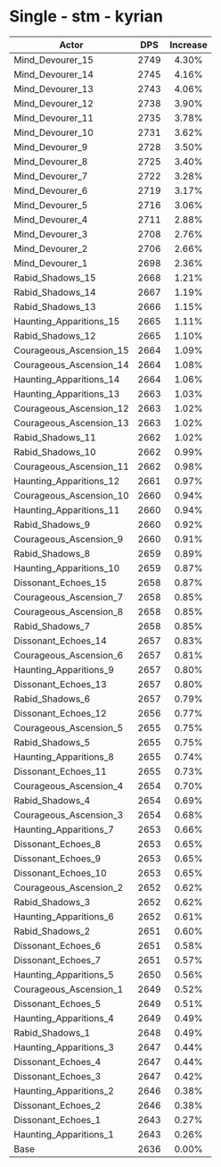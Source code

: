 # Single - stm - kyrian
| Actor | DPS | Increase |
|---|:---:|:---:|
|Mind_Devourer_15|2749|4.30%|
|Mind_Devourer_14|2745|4.16%|
|Mind_Devourer_13|2743|4.06%|
|Mind_Devourer_12|2738|3.90%|
|Mind_Devourer_11|2735|3.78%|
|Mind_Devourer_10|2731|3.62%|
|Mind_Devourer_9|2728|3.50%|
|Mind_Devourer_8|2725|3.40%|
|Mind_Devourer_7|2722|3.28%|
|Mind_Devourer_6|2719|3.17%|
|Mind_Devourer_5|2716|3.06%|
|Mind_Devourer_4|2711|2.88%|
|Mind_Devourer_3|2708|2.76%|
|Mind_Devourer_2|2706|2.66%|
|Mind_Devourer_1|2698|2.36%|
|Rabid_Shadows_15|2668|1.21%|
|Rabid_Shadows_14|2667|1.19%|
|Rabid_Shadows_13|2666|1.15%|
|Haunting_Apparitions_15|2665|1.11%|
|Rabid_Shadows_12|2665|1.10%|
|Courageous_Ascension_15|2664|1.09%|
|Courageous_Ascension_14|2664|1.08%|
|Haunting_Apparitions_14|2664|1.06%|
|Haunting_Apparitions_13|2663|1.03%|
|Courageous_Ascension_12|2663|1.02%|
|Courageous_Ascension_13|2663|1.02%|
|Rabid_Shadows_11|2662|1.02%|
|Rabid_Shadows_10|2662|0.99%|
|Courageous_Ascension_11|2662|0.98%|
|Haunting_Apparitions_12|2661|0.97%|
|Courageous_Ascension_10|2660|0.94%|
|Haunting_Apparitions_11|2660|0.94%|
|Rabid_Shadows_9|2660|0.92%|
|Courageous_Ascension_9|2660|0.91%|
|Rabid_Shadows_8|2659|0.89%|
|Haunting_Apparitions_10|2659|0.87%|
|Dissonant_Echoes_15|2658|0.87%|
|Courageous_Ascension_7|2658|0.85%|
|Courageous_Ascension_8|2658|0.85%|
|Rabid_Shadows_7|2658|0.85%|
|Dissonant_Echoes_14|2657|0.83%|
|Courageous_Ascension_6|2657|0.81%|
|Haunting_Apparitions_9|2657|0.80%|
|Dissonant_Echoes_13|2657|0.80%|
|Rabid_Shadows_6|2657|0.79%|
|Dissonant_Echoes_12|2656|0.77%|
|Courageous_Ascension_5|2655|0.75%|
|Rabid_Shadows_5|2655|0.75%|
|Haunting_Apparitions_8|2655|0.74%|
|Dissonant_Echoes_11|2655|0.73%|
|Courageous_Ascension_4|2654|0.70%|
|Rabid_Shadows_4|2654|0.69%|
|Courageous_Ascension_3|2654|0.68%|
|Haunting_Apparitions_7|2653|0.66%|
|Dissonant_Echoes_8|2653|0.65%|
|Dissonant_Echoes_9|2653|0.65%|
|Dissonant_Echoes_10|2653|0.65%|
|Courageous_Ascension_2|2652|0.62%|
|Rabid_Shadows_3|2652|0.62%|
|Haunting_Apparitions_6|2652|0.61%|
|Rabid_Shadows_2|2651|0.60%|
|Dissonant_Echoes_6|2651|0.58%|
|Dissonant_Echoes_7|2651|0.57%|
|Haunting_Apparitions_5|2650|0.56%|
|Courageous_Ascension_1|2649|0.52%|
|Dissonant_Echoes_5|2649|0.51%|
|Haunting_Apparitions_4|2649|0.49%|
|Rabid_Shadows_1|2648|0.49%|
|Haunting_Apparitions_3|2647|0.44%|
|Dissonant_Echoes_4|2647|0.44%|
|Dissonant_Echoes_3|2647|0.42%|
|Haunting_Apparitions_2|2646|0.38%|
|Dissonant_Echoes_2|2646|0.38%|
|Dissonant_Echoes_1|2643|0.27%|
|Haunting_Apparitions_1|2643|0.26%|
|Base|2636|0.00%|
